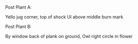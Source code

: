 Post Plant A:

Yello jug corner, top of shock UI above middle burn mark

Post Plant B: 

By window back of plank on ground, Owl right circle in flower

